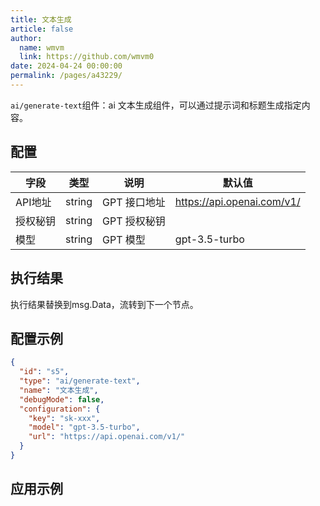 ```yaml
---
title: 文本生成
article: false
author: 
  name: wmvm
  link: https://github.com/wmvm0
date: 2024-04-24 00:00:00
permalink: /pages/a43229/
---
```


`ai/generate-text`组件：ai 文本生成组件，可以通过提示词和标题生成指定内容。

## 配置

| 字段       | 类型     | 说明         | 默认值                   |
|----------|--------|------------|-----------------------|
| API地址      | string | GPT 接口地址   | https://api.openai.com/v1/ |
| 授权秘钥   | string | GPT 授权秘钥   |                       |
| 模型 | string    | GPT 模型     | gpt-3.5-turbo         |


## 执行结果

执行结果替换到msg.Data，流转到下一个节点。
  
## 配置示例

```json
{
  "id": "s5",
  "type": "ai/generate-text",
  "name": "文本生成",
  "debugMode": false,
  "configuration": {
    "key": "sk-xxx",
    "model": "gpt-3.5-turbo",
    "url": "https://api.openai.com/v1/"
  }
}
```

## 应用示例